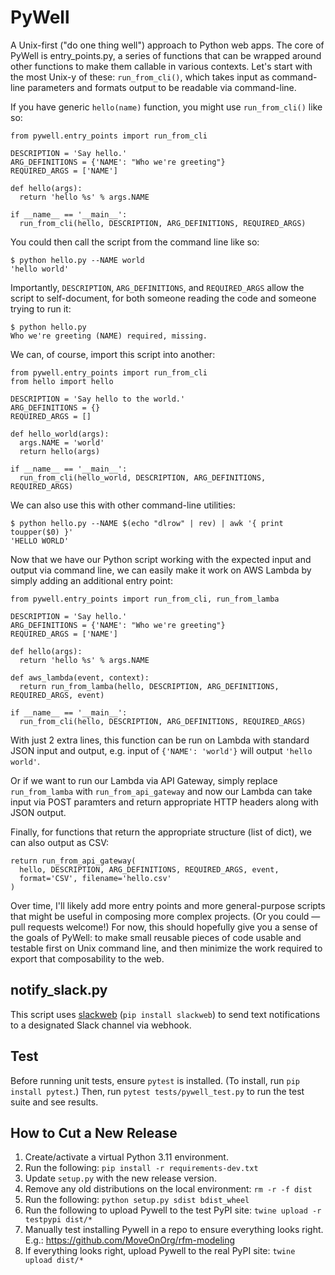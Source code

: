 # PyWell

A Unix-first ("do one thing well") approach to Python web apps. The core of PyWell is entry_points.py, a series of functions that can be wrapped around other functions to make them callable in various contexts. Let's start with the most Unix-y of these: `run_from_cli()`, which takes input as command-line parameters and formats output to be readable via command-line.

If you have generic `hello(name)` function, you might use `run_from_cli()` like so:

```
from pywell.entry_points import run_from_cli

DESCRIPTION = 'Say hello.'
ARG_DEFINITIONS = {'NAME': "Who we're greeting"}
REQUIRED_ARGS = ['NAME']

def hello(args):
  return 'hello %s' % args.NAME

if __name__ == '__main__':
  run_from_cli(hello, DESCRIPTION, ARG_DEFINITIONS, REQUIRED_ARGS)
```

You could then call the script from the command line like so:

```
$ python hello.py --NAME world
'hello world'
```

Importantly, `DESCRIPTION`, `ARG_DEFINITIONS`, and `REQUIRED_ARGS` allow the script to self-document, for both someone reading the code and someone trying to run it:

```
$ python hello.py
Who we're greeting (NAME) required, missing.
```

We can, of course, import this script into another:

```
from pywell.entry_points import run_from_cli
from hello import hello

DESCRIPTION = 'Say hello to the world.'
ARG_DEFINITIONS = {}
REQUIRED_ARGS = []

def hello_world(args):
  args.NAME = 'world'
  return hello(args)

if __name__ == '__main__':
  run_from_cli(hello_world, DESCRIPTION, ARG_DEFINITIONS, REQUIRED_ARGS)
```

We can also use this with other command-line utilities:

```
$ python hello.py --NAME $(echo "dlrow" | rev) | awk '{ print toupper($0) }'
'HELLO WORLD'
```

Now that we have our Python script working with the expected input and output via command line, we can easily make it work on AWS Lambda by simply adding an additional entry point:

```
from pywell.entry_points import run_from_cli, run_from_lamba

DESCRIPTION = 'Say hello.'
ARG_DEFINITIONS = {'NAME': "Who we're greeting"}
REQUIRED_ARGS = ['NAME']

def hello(args):
  return 'hello %s' % args.NAME

def aws_lambda(event, context):
  return run_from_lamba(hello, DESCRIPTION, ARG_DEFINITIONS, REQUIRED_ARGS, event)

if __name__ == '__main__':
  run_from_cli(hello, DESCRIPTION, ARG_DEFINITIONS, REQUIRED_ARGS)
```

With just 2 extra lines, this function can be run on Lambda with standard JSON input and output, e.g. input of `{'NAME': 'world'}` will output `'hello world'`.

Or if we want to run our Lambda via API Gateway, simply replace `run_from_lamba` with `run_from_api_gateway` and now our Lambda can take input via POST paramters and return appropriate HTTP headers along with JSON output.

Finally, for functions that return the appropriate structure (list of dict), we can also output as CSV:

```
return run_from_api_gateway(
  hello, DESCRIPTION, ARG_DEFINITIONS, REQUIRED_ARGS, event,
  format='CSV', filename='hello.csv'
)
```

Over time, I'll likely add more entry points and more general-purpose scripts that might be useful in composing more complex projects. (Or you could — pull requests welcome!) For now, this should hopefully give you a sense of the goals of PyWell: to make small reusable pieces of code usable and testable first on Unix command line, and then minimize the work required to export that composability to the web.

## notify_slack.py

This script uses [slackweb](https://github.com/satoshi03/slack-python-webhook) (`pip install slackweb`) to send text notifications to a designated Slack channel via webhook.

## Test

Before running unit tests, ensure `pytest` is installed. (To install, run `pip install pytest`.) Then, run `pytest tests/pywell_test.py` to run the test suite and see results.

## How to Cut a New Release
1. Create/activate a virtual Python 3.11 environment.
1. Run the following: `pip install -r requirements-dev.txt`
1. Update `setup.py` with the new release version.
1. Remove any old distributions on the local environment: `rm -r -f dist`
1. Run the following: `python setup.py sdist bdist_wheel`
1. Run the following to upload Pywell to the test PyPI site: `twine upload -r testpypi dist/*`
1. Manually test installing Pywell in a repo to ensure everything looks right. E.g.: https://github.com/MoveOnOrg/rfm-modeling
1. If everything looks right, upload Pywell to the real PyPI site: `twine upload dist/*`
